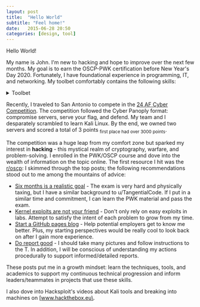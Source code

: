 ```yaml
---
layout: post
title:  "Hello World"
subtitle: "Feel home!"
date:   2015-06-28 20:50
categories: [design, tool]
---
```

Hello World!

My name is John. I'm new to hacking and hope to improve over the next few months. My goal is to earn the OSCP-PWK certification before New Year's Day 2020. Fortunately, I have foundational experience in programming, IT, and networking. My toolbet comfortably contains the following skills:

<details><summary>Toolbet</summary>
<p>
  * PowerShell
  * C#/.NET
  * Windows (registry, firewall, NT, etc.)
  * ADDS
  * Basic Networking (Ports/Prot., IPV4 subnetting, NAT, etc.)
</p>
</details>

Recently, I traveled to San Antonio to compete in the [24 AF Cyber Competition](https://www.jbsa.mil/News/News/Article/1873245/24th-air-force-hosts-naf-wide-cyber-competition/). The competition followed the Cyber Panoply format: compromise servers, serve your flag, and defend. My team and I desparately scrambled to learn Kali Linux. By the end, we owned two servers and scored a total of 3 points <sub>first place had over 3000 points</sub>.

The competition was a huge leap from my comfort zone but sparked my interest in **hacking** - this mystical realm of cryptography, warfare, and problem-solving. I enrolled in the PWK/OSCP course and dove into the wealth of information on the topic online. The first resource I hit was the [r/oscp](https://www.reddit.com/r/oscp/): I skimmed through the top posts; the following recommendations stood out to me among the mountains of advice:

* [Six months is a realistic goal](https://www.reddit.com/r/oscp/comments/aagrpm/zero_to_oscp_in_four_months/) - The exam is very hard and physically taxing, but I have a similar background to u/TangentialCode. If I put in a similar time and commitment, I can learn the PWK material and pass the exam.
* [Kernel exploits are not your friend](https://www.reddit.com/r/oscp/comments/aggzgw/stuff_i_wish_i_knew_before_i_started_my_oscp/) - Don't only rely on easy exploits in labs. Attempt to satisfy the intent of each problem to grow from my time.
* [Start a GitHub pages blog](https://www.reddit.com/r/oscp/comments/aagrpm/zero_to_oscp_in_four_months/) - Help potential employers get to know me better. Plus, my starting perspectives would be really cool to look back on after I gain more experience.
* [Do report good](https://www.reddit.com/r/oscp/comments/b215lm/another_passed_oscp_newbie_to_oscp/) - I should take many pictures and follow instructions to the T. In addition, I will be conscious of understanding my actions procedurally to support informed/detailed reports.

These posts put me in a growth mindset: learn the techniques, tools, and academics to support my continuous technical progression and inform leaders/teammates in projects that use these skills.

I also dove into Hacksploit's videos about Kali tools and breaking into machines on [www.hackthebox.eu\.
